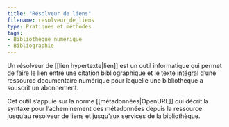 ```yaml
---
title: "Résolveur de liens"
filename: resolveur_de_liens
type: Pratiques et méthodes
tags:
- Bibliothèque numérique
- Bibliographie
---
```


Un résolveur de [[lien hypertexte|lien]] est un outil informatique qui permet de faire le lien entre une citation bibliographique et le texte intégral d’une ressource documentaire numérique pour laquelle une bibliothèque a souscrit un abonnement. 

Cet outil s’appuie sur la norme [[métadonnées|OpenURL]] qui décrit la syntaxe pour l’acheminement des métadonnées depuis la ressource jusqu’au résolveur de liens et jusqu’aux services de la bibliothèque.

